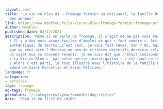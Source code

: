 ```yaml
---
layout: post
title: 'La vie en bleu #1 – Fromage fermier ou artisanal, la famille Rochas au fil
  des années'
link: https://www.monbleu.fr/la-vie-en-bleu-fromage-fermier-fromage-artisanal
author: Monbleu
published_date: 03/12/2021
description: 'Même si on parle de fromage, il s’agit de ne pas vous raconter des salades
  ! Il y a des mots assez faciles d’emploi et qui « font vendre ». Artisanal, traditionnel,
  authentique, de terroir…c’est cool, ça vous fait rêver, non ? Ok, mais qu’est ce
  que ça veut dire ? Mettons un peu de critères objectifs derrière cela. Comme c’est
  un sujet qui va souvent revenir, je me suis dit que c’était indispensable de commencer
  « La Vie en Bleu »  par cette petite investigation : c’est quoi un fromage artisanal
  ? Alors c’est parti, le tout illustré avec l’histoire de la famille Rochas, producteur
  adoré de Saint Marcellin et Saint Félicien.'
language: fr
categories:
- articles
tags: fromage
og-tags: fromage
permalink: "/:categories/:year/:month/:day/:title/"
date: '2024-11-06 11:52:06 +0100'
---
```

